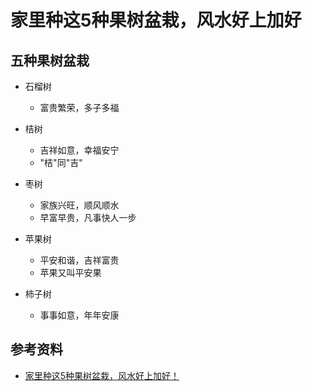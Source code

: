 # 家里种这5种果树盆栽，风水好上加好

## 五种果树盆栽
* 石榴树
  * 富贵繁荣，多子多福

* 桔树
  * 吉祥如意，幸福安宁
  * "桔"同"吉"

* 枣树
  * 家族兴旺，顺风顺水
  * 早富早贵，凡事快人一步

* 苹果树
  * 平安和谐，吉祥富贵
  * 苹果又叫平安果

* 柿子树
  * 事事如意，年年安康

## 参考资料
* [家里种这5种果树盆栽，风水好上加好！](https://www.huabaike.com/yhjq/11231.html)


